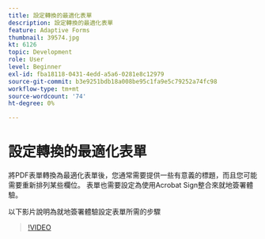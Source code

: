 ```yaml
---
title: 設定轉換的最適化表單
description: 設定轉換的最適化表單
feature: Adaptive Forms
thumbnail: 39574.jpg
kt: 6126
topic: Development
role: User
level: Beginner
exl-id: fba18118-0431-4edd-a5a6-0281e8c12979
source-git-commit: b3e9251bdb18a008be95c1fa9e5c79252a74fc98
workflow-type: tm+mt
source-wordcount: '74'
ht-degree: 0%

---
```


# 設定轉換的最適化表單

將PDF表單轉換為最適化表單後，您通常需要提供一些有意義的標題，而且您可能需要重新排列某些欄位。 表單也需要設定為使用Acrobat Sign整合來就地簽署體驗。

以下影片說明為就地簽署體驗設定表單所需的步驟

>[!VIDEO](https://video.tv.adobe.com/v/39574?quality=12&learn=on)

